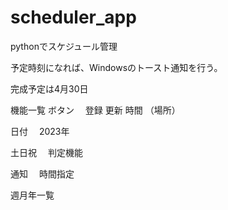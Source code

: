 # scheduler_app
pythonでスケジュール管理

予定時刻になれば、Windowsのトースト通知を行う。

完成予定は4月30日

機能一覧
ボタン
　登録  更新  時間
（場所）

日付
　2023年

土日祝
　判定機能

通知
　時間指定

週月年一覧
